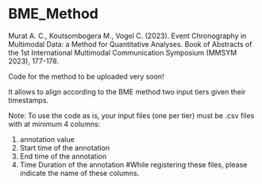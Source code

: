 # BME_Method
Murat A. C., Koutsombogera M., Vogel C. (2023). Event Chronography in Multimodal Data: a Method for Quantitative Analyses. Book of Abstracts of the 1st International Multimodal Communication Symposium (MMSYM 2023), 177-178.

Code for the method to be uploaded very soon! 

It allows to align according to the BME method two input tiers given their timestamps. 

Note: To use the code as is, your input files (one per tier) must be .csv files with at minimum 4 columns:
 1) annotation value
 2) Start time of the annotation
 3) End time of the annotation
 4) Time Duration of the annotation
#While registering these files, please indicate the name of these columns.
